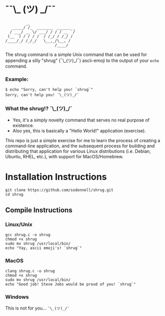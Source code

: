# ¯¯\\_ (ツ) _/¯¯

```
         __                    
   _____/ /_  _______  ______ _
  / ___/ __ \/ ___/ / / / __ `/
 (__  ) / / / /  / /_/ / /_/ / 
/____/_/ /_/_/   \__,_/\__, /  
                      /____/ 
```

The shrug command is a simple Unix command that can be used for appending a silly "shrug" (¯\\_(ツ)\_/¯) ascii-emoji to the output of your `echo` command.

### Example:

```
$ echo "Sorry, can't help you! `shrug`"
Sorry, can't help you! ¯\_(ツ)_/¯
```

### What the shrug!? ¯\\_(ツ)\_/¯

- Yes, it's a simply novelty command that serves no real purpose of existence.
- Also yes, this is basically a "Hello World!" application (exercise).

This repo is just a simple exercise for me to learn the process of creating a command-line application, and the subsequent process for building and distributing that application for various Linux distributions (i.e. Debian, Ubuntu, RHEL, etc.), with support for MacOS/Homebrew.

# Installation Instructions

```
git clone https://github.com/sodonnell/shrug.git
cd shrug
```

## Compile Instructions

### Linux/Unix

```
gcc shrug.c -o shrug
chmod +x shrug
sudo mv shrug /usr/local/bin/
echo "Yay, ascii emoji's! `shrug`"
```

### MacOS
```
clang shrug.c -o shrug
chmod +x shrug
sudo mv shrug /usr/local/bin/
echo "Good job! Steve Jobs would be proud of you! `shrug`"
```

### Windows

This is not for you... `¯\_(ツ)_/¯` 
